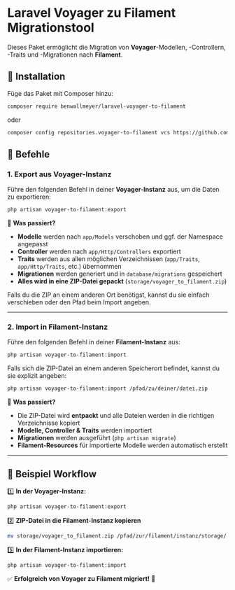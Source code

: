 # Laravel Voyager zu Filament Migrationstool

Dieses Paket ermöglicht die Migration von **Voyager**-Modellen, -Controllern, -Traits und -Migrationen nach **Filament**. 

## 📌 Installation

Füge das Paket mit Composer hinzu:

```bash
composer require benwallmeyer/laravel-voyager-to-filament
```

oder 
```bash
composer config repositories.voyager-to-filament vcs https://github.com/BenWallmeyer/laravel-voyager-to-filament.git
```

## 🚀 Befehle

### **1. Export aus Voyager-Instanz**

Führe den folgenden Befehl in deiner **Voyager-Instanz** aus, um die Daten zu exportieren:

```bash
php artisan voyager-to-filament:export
```

📌 **Was passiert?**
- **Modelle** werden nach `app/Models` verschoben und ggf. der Namespace angepasst
- **Controller** werden nach `app/Http/Controllers` exportiert
- **Traits** werden aus allen möglichen Verzeichnissen (`app/Traits`, `app/Http/Traits`, etc.) übernommen
- **Migrationen** werden generiert und in `database/migrations` gespeichert
- **Alles wird in eine ZIP-Datei gepackt** (`storage/voyager_to_filament.zip`)

Falls du die ZIP an einem anderen Ort benötigst, kannst du sie einfach verschieben oder den Pfad beim Import angeben.

---

### **2. Import in Filament-Instanz**

Führe den folgenden Befehl in deiner **Filament-Instanz** aus:

```bash
php artisan voyager-to-filament:import
```

Falls sich die ZIP-Datei an einem anderen Speicherort befindet, kannst du sie explizit angeben:

```bash
php artisan voyager-to-filament:import /pfad/zu/deiner/datei.zip
```

📌 **Was passiert?**
- Die ZIP-Datei wird **entpackt** und alle Dateien werden in die richtigen Verzeichnisse kopiert
- **Modelle, Controller & Traits** werden importiert
- **Migrationen** werden ausgeführt (`php artisan migrate`)
- **Filament-Resources** für importierte Modelle werden automatisch erstellt

---

## 🔄 Beispiel Workflow

1️⃣ **In der Voyager-Instanz:**
```bash
php artisan voyager-to-filament:export
```

2️⃣ **ZIP-Datei in die Filament-Instanz kopieren**
```bash
mv storage/voyager_to_filament.zip /pfad/zur/filament/instanz/storage/
```

3️⃣ **In der Filament-Instanz importieren:**
```bash
php artisan voyager-to-filament:import
```

✅ **Erfolgreich von Voyager zu Filament migriert!** 🚀
